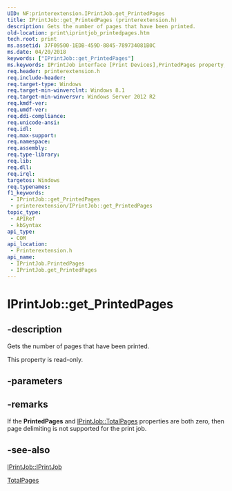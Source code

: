 ```yaml
---
UID: NF:printerextension.IPrintJob.get_PrintedPages
title: IPrintJob::get_PrintedPages (printerextension.h)
description: Gets the number of pages that have been printed.
old-location: print\iprintjob_printedpages.htm
tech.root: print
ms.assetid: 37F09500-1EDB-459D-8845-789734081B0C
ms.date: 04/20/2018
keywords: ["IPrintJob::get_PrintedPages"]
ms.keywords: IPrintJob interface [Print Devices],PrintedPages property, IPrintJob.PrintedPages, IPrintJob.get_PrintedPages, IPrintJob::PrintedPages, IPrintJob::get_PrintedPages, PrintedPages property [Print Devices], PrintedPages property [Print Devices],IPrintJob interface, get_PrintedPages, print.iprintjob_printedpages, printerextension/IPrintJob::PrintedPages, printerextension/IPrintJob::get_PrintedPages
req.header: printerextension.h
req.include-header: 
req.target-type: Windows
req.target-min-winverclnt: Windows 8.1
req.target-min-winversvr: Windows Server 2012 R2
req.kmdf-ver: 
req.umdf-ver: 
req.ddi-compliance: 
req.unicode-ansi: 
req.idl: 
req.max-support: 
req.namespace: 
req.assembly: 
req.type-library: 
req.lib: 
req.dll: 
req.irql: 
targetos: Windows
req.typenames: 
f1_keywords:
 - IPrintJob::get_PrintedPages
 - printerextension/IPrintJob::get_PrintedPages
topic_type:
 - APIRef
 - kbSyntax
api_type:
 - COM
api_location:
 - Printerextension.h
api_name:
 - IPrintJob.PrintedPages
 - IPrintJob.get_PrintedPages
---
```


# IPrintJob::get_PrintedPages


## -description

Gets the number of pages that have been printed.

This property is read-only.

## -parameters

## -remarks

If the <b>PrintedPages</b> and <a href="/windows-hardware/drivers/ddi/printerextension/nf-printerextension-iprintjob-get_totalpages">IPrintJob::TotalPages</a> properties are both zero, then page delimiting is not supported for the print job.

## -see-also

<a href="/windows-hardware/drivers/ddi/printerextension/nn-printerextension-iprintjob">IPrintJob::IPrintJob</a>



<a href="/windows-hardware/drivers/ddi/printerextension/nf-printerextension-iprintjob-get_totalpages">TotalPages</a>